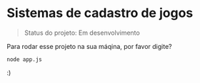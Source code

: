  # Sistemas de cadastro de jogos #

> Status do projeto: Em desenvolvimento

Para rodar esse projeto na sua máqina, por favor digite?

```
node app.js
```

:)
